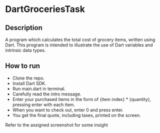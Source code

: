 # DartGroceriesTask

## Description
A program which calculates the total cost of grocery items, written using Dart. This program is intended to illustrate the use of Dart variables and intrinsic data types.

## How to run
- Clone the repo.
- Install Dart SDK.
- Run main.dart in terminal.
- Carefully read the intro message.
- Enter your purchased items in the form of {item index} * {quantity}, pressing enter with each item.
- When you want to check out, enter 0 and press enter.
- You get the final quote, including taxes, printed on the screen.

Refer to the assigned screenshot for some insight
